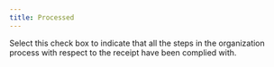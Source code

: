 ```yaml
---
title: Processed
---
```



Select this check box to indicate that all the steps in the organization  process with respect to the receipt have been complied with.
